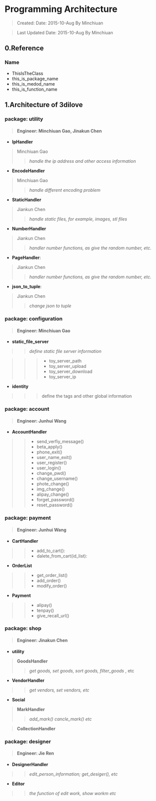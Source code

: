 # Programming Architecture
> 

> Created: Date:     2015-10-Aug By Minchiuan

> Last Updated Date: 2015-10-Aug By Minchiuan

## 0.Reference

### Name

* ThisIsTheClass
* this\_is\_package\_name
* this\_is\_medod\_name
* this\_is\_function\_name
 
## 1.Architecture of 3dilove
	
### package: utility
> #### Engineer: Minchiuan Gao, Jinakun Chen
		
*  **IpHandler** 
> Minchiuan Gao
>> _handle the ip address and other access information_

*  **EncodeHandler**
> Minchiuan Gao
>> _handle different encoding problem_

*  **StaticHandler**	
> Jiankun Chen
>> _handle static files, for example, images, stl files_

*  **NumberHandler** 
> Jiankun Chen
>> _handler number functions, as give the random number, etc._

*  **PageHandler**:		
> Jiankun Chen
>> _handler number functions, as give the random number, etc._

*  **json\_to\_tuple**: 
> Jiankun Chen
>> *change json to tuple*


### package: configuration
> ####  Engineer: Minchiuan Gao
* **static\_file\_server**
>> _define static file server information_

>>> * toy\_server\_path
>>> * toy\_server\_upload
>>> * toy\_server\_download
>>> * toy\_server\_ip


* **identity**
>>> define the tags and other global information



### package: account
> #### Engineer: Junhui Wang
* **AccountHandler**
>> + send\_verfiy\_message()
>> + beta\_apply()
>> + phone\_exit()
>> + user\_name\_exit()
>> + user\_register()
>> + user\_login()
>> + change\_pwd()
>> + change\_username()
>> + phote\_change()
>> + img\_change()
>> + alipay\_change()
>> + forget\_password()
>> + reset\_password()


### package: payment
> #### Engineer: Junhui Wang

* **CartHandler**

>> + add\_to\_cart():
>> + dalete\_from\_cart(id\_list):

* **OrderList**

>> + get\_order\_list()
>> + add\_order()
>> + modify\_order()

* **Payment**

>> + alipay()
>> + tenpay()
>> + give\_recall\_url()

### package: shop
> #### Engineer: Jinakun Chen

* **utility**
> **GoodsHandler**
>> _get goods, set goods, sort goods, filter\_goods_ , etc

* **VendorHandler**
>> _get vendors, set vendors, etc_

* **Social**
> **MarkHandler**
>> _add\_mark()_
>> _cancle\_mark()_
>> _etc_

> **CollectionHandler**


### package: designer
> #### Engineer: Jie Ren

* **DesignerHandler**
>> _edit\_person\_information; get\_desiger(), etc_

* **Editor**
>> _the function of edit work, show workm etc_


